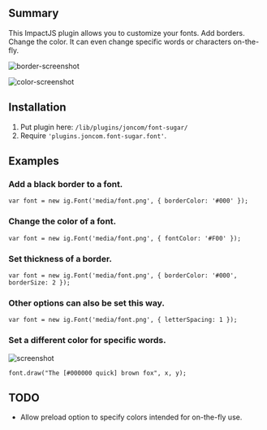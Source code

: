 ## Summary ##
This ImpactJS plugin allows you to customize your fonts. Add borders. Change the color. It can even change specific words or characters on-the-fly.

![border-screenshot](http://i.imgur.com/JLzjPfe.png)

![color-screenshot](http://i.imgur.com/h408CrP.png)

## Installation ##
1. Put plugin here: `/lib/plugins/joncom/font-sugar/`
2. Require `'plugins.joncom.font-sugar.font'`.

## Examples ##

### Add a black border to a font. ###
`var font = new ig.Font('media/font.png', { borderColor: '#000' });`

### Change the color of a font. ###
`var font = new ig.Font('media/font.png', { fontColor: '#F00' });`

### Set thickness of a border. ###
`var font = new ig.Font('media/font.png', { borderColor: '#000', borderSize: 2 });`

### Other options can also be set this way. ###
`var font = new ig.Font('media/font.png', { letterSpacing: 1 });`

### Set a different color for specific words. ###
![screenshot](http://i.imgur.com/sPGbbEU.png)

`font.draw("The [#000000 quick] brown fox", x, y);`

## TODO ##
- Allow preload option to specify colors intended for on-the-fly use.